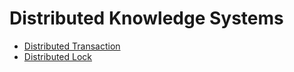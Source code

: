# Distributed Knowledge Systems

* [Distributed Transaction](distributed-transaction.md)
* [Distributed Lock](distributed-lock.md)